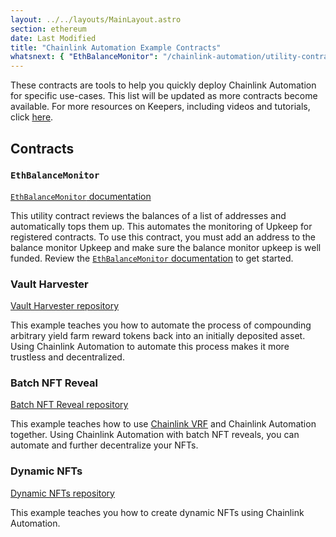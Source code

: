 ```yaml
---
layout: ../../layouts/MainLayout.astro
section: ethereum
date: Last Modified
title: "Chainlink Automation Example Contracts"
whatsnext: { "EthBalanceMonitor": "/chainlink-automation/utility-contracts/" }
---
```


These contracts are tools to help you quickly deploy Chainlink Automation for specific use-cases. This list will be updated as more contracts become available. For more resources on Keepers, including videos and tutorials, click [here](/getting-started/other-tutorials).

## Contracts

### `EthBalanceMonitor`

[`EthBalanceMonitor` documentation](/chainlink-automation/utility-contracts)

This utility contract reviews the balances of a list of addresses and automatically tops them up. This automates the monitoring of Upkeep for registered contracts. To use this contract, you must add an address to the balance monitor Upkeep and make sure the balance monitor upkeep is well funded. Review the [`EthBalanceMonitor` documentation](/chainlink-automation/utility-contracts) to get started.

### Vault Harvester

[Vault Harvester repository](https://github.com/hackbg/chainlink-keepers-templates/tree/main/vault-harvester#chainlink-keepers-template-vault-harvester)

This example teaches you how to automate the process of compounding arbitrary yield farm reward tokens back into an initially deposited asset. Using Chainlink Automation to automate this process makes it more trustless and decentralized.

### Batch NFT Reveal

[Batch NFT Reveal repository](https://github.com/hackbg/chainlink-keepers-templates/tree/main/batch-nft-reveal#chainlink-keepers-template-batch-nft-reveal)

This example teaches how to use [Chainlink VRF](/vrf/v2/introduction/) and Chainlink Automation together. Using Chainlink Automation with batch NFT reveals, you can automate and further decentralize your NFTs.

### Dynamic NFTs

[Dynamic NFTs repository](https://github.com/smartcontractkit/smart-contract-examples/tree/main/dynamic-nft#dynamic-nfts)

<YouTube id="https://www.youtube.com/watch?v=E7Rm1LUKhj4" />

This example teaches you how to create dynamic NFTs using Chainlink Automation.
